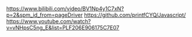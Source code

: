 https://www.bilibili.com/video/BV1Np4y1C7xN?p=2&spm_id_from=pageDriver
https://github.com/printfCYQ/Javascript/
https://www.youtube.com/watch?v=vNHpsC5ng_E&list=PLF206E906175C7E07

